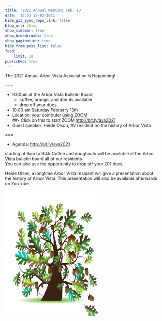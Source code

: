 ```yaml
---
title: '2021 Annual Meeting Feb. 13'
date: '15:53 12-02-2021'
hide_git_sync_repo_link: false
blog_url: /blog
show_sidebar: true
show_breadcrumbs: true
show_pagination: true
hide_from_post_list: false
feed:
    limit: 10
published: true
---
```


<div class="bg-success">The 2021 Annual Arbor Vista Association is Happening!</div>

===
- 9:00am at the Arbor Vista Bulletin Board 
  -  coffee, orange, and donuts available
  - drop off your dues
- 10:00 am  Saturday February 13th 
- Location:  your computer using [ZOOM](http://bit.ly/ava2021)  
##- Click on this to start ZOOM  http://bit.ly/ava2021
- Guest speaker: Heide Olson, AV resident on the history of Arbor Vista

===

- Agenda: http://bit.ly/ava2021

starting at 9am to 9:45 Coffee and doughnuts will be available at the Arbor Vista bulletin board all of our residents.  
You can also use the opportunity to drop off your 201 dues.

Heide Olsen, a longtime Arbor Vista resident will give a presentation about the history of Arbor Vista.  This presentation will also be available afterwards on YouTube.


![image](Oak_Tree.png)
